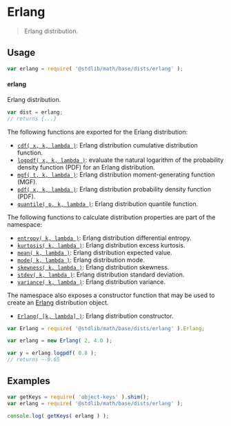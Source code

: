 <!--

@license Apache-2.0

Copyright (c) 2018 The Stdlib Authors.

Licensed under the Apache License, Version 2.0 (the "License");
you may not use this file except in compliance with the License.
You may obtain a copy of the License at

   http://www.apache.org/licenses/LICENSE-2.0

Unless required by applicable law or agreed to in writing, software
distributed under the License is distributed on an "AS IS" BASIS,
WITHOUT WARRANTIES OR CONDITIONS OF ANY KIND, either express or implied.
See the License for the specific language governing permissions and
limitations under the License.

-->

# Erlang

> Erlang distribution.

<section class="usage">

## Usage

```javascript
var erlang = require( '@stdlib/math/base/dists/erlang' );
```

#### erlang

Erlang distribution.

```javascript
var dist = erlang;
// returns {...}
```

The following functions are exported for the Erlang distribution:

<!-- <toc pattern="*+(cdf|pdf|mgf|quantile)*"> -->

<div class="namespace-toc">

-   <span class="signature">[`cdf( x, k, lambda )`][@stdlib/math/base/dists/erlang/cdf]</span><span class="delimiter">: </span><span class="description">Erlang distribution cumulative distribution function.</span>
-   <span class="signature">[`logpdf( x, k, lambda )`][@stdlib/math/base/dists/erlang/logpdf]</span><span class="delimiter">: </span><span class="description">evaluate the natural logarithm of the probability density function (PDF) for an Erlang distribution.</span>
-   <span class="signature">[`mgf( t, k, lambda )`][@stdlib/math/base/dists/erlang/mgf]</span><span class="delimiter">: </span><span class="description">Erlang distribution moment-generating function (MGF).</span>
-   <span class="signature">[`pdf( x, k, lambda )`][@stdlib/math/base/dists/erlang/pdf]</span><span class="delimiter">: </span><span class="description">Erlang distribution probability density function (PDF).</span>
-   <span class="signature">[`quantile( p, k, lambda )`][@stdlib/math/base/dists/erlang/quantile]</span><span class="delimiter">: </span><span class="description">Erlang distribution quantile function.</span>

</div>

<!-- </toc> -->

The following functions to calculate distribution properties are part of the namespace:

<!-- <toc pattern="*+(entropy|kurtosis|mean|median|mode|skewness|stdev|variance)*"> -->

<div class="namespace-toc">

-   <span class="signature">[`entropy( k, lambda )`][@stdlib/math/base/dists/erlang/entropy]</span><span class="delimiter">: </span><span class="description">Erlang distribution differential entropy.</span>
-   <span class="signature">[`kurtosis( k, lambda )`][@stdlib/math/base/dists/erlang/kurtosis]</span><span class="delimiter">: </span><span class="description">Erlang distribution excess kurtosis.</span>
-   <span class="signature">[`mean( k, lambda )`][@stdlib/math/base/dists/erlang/mean]</span><span class="delimiter">: </span><span class="description">Erlang distribution expected value.</span>
-   <span class="signature">[`mode( k, lambda )`][@stdlib/math/base/dists/erlang/mode]</span><span class="delimiter">: </span><span class="description">Erlang distribution mode.</span>
-   <span class="signature">[`skewness( k, lambda )`][@stdlib/math/base/dists/erlang/skewness]</span><span class="delimiter">: </span><span class="description">Erlang distribution skewness.</span>
-   <span class="signature">[`stdev( k, lambda )`][@stdlib/math/base/dists/erlang/stdev]</span><span class="delimiter">: </span><span class="description">Erlang distribution standard deviation.</span>
-   <span class="signature">[`variance( k, lambda )`][@stdlib/math/base/dists/erlang/variance]</span><span class="delimiter">: </span><span class="description">Erlang distribution variance.</span>

</div>

<!-- </toc> -->

The namespace also exposes a constructor function that may be used to create an [Erlang][erlang-distribution] distribution object.

<!-- <toc pattern="*ctor*"> -->

<div class="namespace-toc">

-   <span class="signature">[`Erlang( [k, lambda] )`][@stdlib/math/base/dists/erlang/ctor]</span><span class="delimiter">: </span><span class="description">Erlang distribution constructor.</span>

</div>

<!-- </toc> -->

```javascript
var Erlang = require( '@stdlib/math/base/dists/erlang' ).Erlang;

var erlang = new Erlang( 2, 4.0 );

var y = erlang.logpdf( 0.8 );
// returns ~-0.65
```

</section>

<!-- /.usage -->

<section class="examples">

## Examples

<!-- TODO: better examples -->

<!-- eslint no-undef: "error" -->

```javascript
var getKeys = require( 'object-keys' ).shim();
var erlang = require( '@stdlib/math/base/dists/erlang' );

console.log( getKeys( erlang ) );
```

</section>

<!-- /.examples -->

<section class="links">

[erlang-distribution]: https://en.wikipedia.org/wiki/Erlang_distribution

<!-- <toc-links> -->

[@stdlib/math/base/dists/erlang/ctor]: https://github.com/stdlib-js/stdlib/tree/develop/lib/node_modules/%40stdlib/math/base/dists/erlang/ctor

[@stdlib/math/base/dists/erlang/entropy]: https://github.com/stdlib-js/stdlib/tree/develop/lib/node_modules/%40stdlib/math/base/dists/erlang/entropy

[@stdlib/math/base/dists/erlang/kurtosis]: https://github.com/stdlib-js/stdlib/tree/develop/lib/node_modules/%40stdlib/math/base/dists/erlang/kurtosis

[@stdlib/math/base/dists/erlang/mean]: https://github.com/stdlib-js/stdlib/tree/develop/lib/node_modules/%40stdlib/math/base/dists/erlang/mean

[@stdlib/math/base/dists/erlang/mode]: https://github.com/stdlib-js/stdlib/tree/develop/lib/node_modules/%40stdlib/math/base/dists/erlang/mode

[@stdlib/math/base/dists/erlang/skewness]: https://github.com/stdlib-js/stdlib/tree/develop/lib/node_modules/%40stdlib/math/base/dists/erlang/skewness

[@stdlib/math/base/dists/erlang/stdev]: https://github.com/stdlib-js/stdlib/tree/develop/lib/node_modules/%40stdlib/math/base/dists/erlang/stdev

[@stdlib/math/base/dists/erlang/variance]: https://github.com/stdlib-js/stdlib/tree/develop/lib/node_modules/%40stdlib/math/base/dists/erlang/variance

[@stdlib/math/base/dists/erlang/cdf]: https://github.com/stdlib-js/stdlib/tree/develop/lib/node_modules/%40stdlib/math/base/dists/erlang/cdf

[@stdlib/math/base/dists/erlang/logpdf]: https://github.com/stdlib-js/stdlib/tree/develop/lib/node_modules/%40stdlib/math/base/dists/erlang/logpdf

[@stdlib/math/base/dists/erlang/mgf]: https://github.com/stdlib-js/stdlib/tree/develop/lib/node_modules/%40stdlib/math/base/dists/erlang/mgf

[@stdlib/math/base/dists/erlang/pdf]: https://github.com/stdlib-js/stdlib/tree/develop/lib/node_modules/%40stdlib/math/base/dists/erlang/pdf

[@stdlib/math/base/dists/erlang/quantile]: https://github.com/stdlib-js/stdlib/tree/develop/lib/node_modules/%40stdlib/math/base/dists/erlang/quantile

<!-- </toc-links> -->

</section>

<!-- /.links -->
